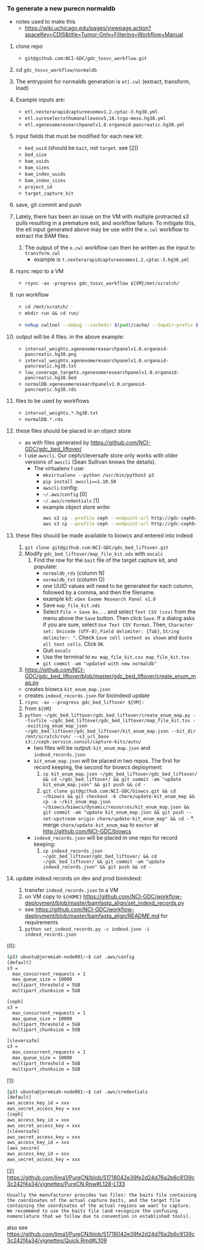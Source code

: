 ### To generate a new purecn normaldb
* notes used to make this
  * https://wiki.uchicago.edu/pages/viewpage.action?spaceKey=CDIS&title=Tumor-Only+Filtering+Workflow+Manual
1. clone repo
   * `git@github.com:NCI-GDC/gdc_tosvc_workflow.git`
1. cd `gdc_tosvc_workflow/normaldb`
1. The entrypoint for normaldb generation is `etl.cwl` (extract, transform, load)
1. Example inputs are:
   * `etl.nexterarapidcaptureexomev1.2.cptac-3.hg38.yml`
   * `etl.sureselectxthumanallexonv5,16.tcga-meso.hg38.yml`
   * `etl.xgenexomeresearchpanelv1.0.organoid-pancreatic.hg38.yml`
1. input fields that must be modified for each new kit:
   * `bed_uuid` (should be `bait`, not `target`. see [2])
   * `bed_size`
   * `bam_uuids`
   * `bam_sizes`
   * `bam_index_uuids`
   * `bam_index_sizes`
   * `project_id`
   * `target_capture_kit`
1. save, git commit and push
1. Lately, there has been an issue on the VM with multiple protracted s3 pulls resulting in a premature exit, and workflow failure. To mitigate this, the etl input generated above may be use witht the `e.cwl` workflow to extract the BAM files.
   1. The output of the `e.cwl` workflow can then be written as the input to `transform.cwl`
      * example is `t.nexterarapidcaptureexomev1.2.cptac-3.hg38.yml`
1. rsync repo to a VM
   * `rsync -av -progress gdc_tosvc_workflow ${VM}/mnt/scratch/`
1. run workflow
   * `cd /mnt/scratch/`
   * `mkdir run && cd run/`
   * ```bash
     nohup cwltool --debug --cachedir $(pwd)/cache/ --tmpdir-prefix $(pwd)/tmp/ /mnt/scratch/gdc_tosvc_workflow/normaldb/etl.cwl /mnt/scratch/gdc_tosvc_workflow/normaldb/etl.xgenexomeresearchpanelv1.0.organoid-pancreatic.hg38.yml &
     ```
1. output will be 4 files. in the above example:
   * `interval_weights.xgenexomeresearchpanelv1.0.organoid-pancreatic.hg38.png`
   * `interval_weights.xgenexomeresearchpanelv1.0.organoid-pancreatic.hg38.txt`
   * `low_coverage_targets.xgenexomeresearchpanelv1.0.organoid-pancreatic.hg38.bed`
   * `normalDB.xgenexomeresearchpanelv1.0.organoid-pancreatic.hg38.rds`
1. files to be used by workflows
   * `interval_weights.*.hg38.txt`
   * `normalDB.*.rds`
1. these files should be placed in an object store
   * as with files generated by https://github.com/NCI-GDC/gdc_bed_liftover/
   * I use `awscli`. Our ceph/cleversafe store only works with older versions of `awscli` (Sean Sullivan knows the details).
     * The virtualenv I use:
       * `mkvirtualenv --python /usr/bin/python3 p3`
       * `pip install awscli==1.10.50`
       * `awscli` config:
       * `~/.aws/config` [0]
       * `~/.aws/credentials` [1]
       * example object store write:
         ```bash
         aws s3 cp --profile ceph --endpoint-url http://gdc-cephb-objstore.osdc.io/ interval_weights.*.hg38.txt s3://capture-kits/auto/
         aws s3 cp --profile ceph --endpoint-url http://gdc-cephb-objstore.osdc.io/ normalDB.*.rds s3://capture-kits/auto/
         ```
1. these files should be made available to biowcs and entered into indexd
   1. `git clone git@github.com:NCI-GDC/gdc_bed_liftover.git`
   1. Modify `gdc_bed_liftover/map_file_kit.ods` with `oocalc`
      1. Find the row for the `bait` file of the target capture kit, and populate:
         * `normaldb_rds` (column N)
         * `normaldb_txt` (column O)
         * one UUID values will need to be generated for each column, followed by a comma, and then the filename.
         * example kit: `xGen Exome Research Panel v1.0`
         * Save `map_file_kit.ods`
         * Select `File > Save As...` and select `Text CSV (csv)` from the menu above the `Save` button. Then click `Save`. If a dialog asks if you are sure, select `Use Text CSV Format`. Then, `Character set: Unicode (UTF-8)`, `Field delimiter: {Tab}`, `String delimiter: "`. Check `Save cell content as shown` and `Quote all text cells`. Click `OK`.
         * Quit `oocalc`
         * Use the terminal to `mv map_file_kit.csv map_file_kit.tsv`.
         * `git commit -am "updated with new normaldb"`
   1. https://github.com/NCI-GDC/gdc_bed_liftover/blob/master/gdc_bed_liftover/create_enum_map.py
     * creates biowcs `kit_enum_map.json`
     * creates `indexd_records.json` for bioindexd update
   1. `rsync -av --progress gdc_bed_liftover ${VM}:`
   1. from `${VM}`
   1. `python ~/gdc_bed_liftover/gdc_bed_liftover/create_enum_map.py --tsvfile ~/gdc_bed_liftover/gdc_bed_liftover/map_file_kit.tsv --existing_enum_map_json ~/gdc_bed_liftover/gdc_bed_liftover/kit_enum_map.json --kit_dir /mnt/scratch/run/ --s3_url_base s3://ceph.service.consul/capture-kits/auto/`
      * two files will be output: `kit_enum_map.json` and `indexd_records.json`
      * `kit_enum_map.json` will be placed in two repos. The first for record keeping, the second for biowcs deployment:
        1. `cp kit_enum_map.json ~/gdc_bed_liftover/gdc_bed_liftover/ && cd ~/gdc_bed_liftover/ && git commit -am "update kit_enum_map.json" && git push && cd -`
        1. `git clone git@github.com:NCI-GDC/biowcs.git && cd ~/biowcs && git checkout -b chore/update-kit_enum_map && cp -a ~/kit_enum_map.json ~/biowcs/biowcs/dynamic/resources/kit_enum_map.json && git commit -am "update kit_enum_map.json && git push --set-upstream origin chore/update-kit_enum_map" && cd -`
               *. merge `chore/update-kit_enum_map` to `master` at http://github.com/NCI-GDC/biowcs
      * `indexd_records.json` will be placed in one repo for record keeping:
        1. `cp indexd_records.json ~/gdc_bed_liftover/gdc_bed_liftover/ && cd ~/gdc_bed_liftover/ && git commit -am "update indexd_records.json" && git push && cd -`

1. update indexd records on dev and prod bioindexd:
   1. transfer `indexd_records.json` to a VM
   1. on VM copy to `${HOME}` https://github.com/NCI-GDC/workflow-deployment/blob/master/bamfastq_align/set_indexd_records.py
     * see https://github.com/NCI-GDC/workflow-deployment/blob/master/bamfastq_align/README.md for requirements
   1. `python set_indexd_records.py -c indexd.json -i indexd_records.json`


[0]:
```bash
(p3) ubuntu@jeremiah-node001:~$ cat .aws/config 
[default]
s3 =
  max_concurrent_requests = 1
  max_queue_size = 10000
  multipart_threshold = 5GB
  multipart_chunksize = 5GB

[ceph]
s3 =
  max_concurrent_requests = 1
  max_queue_size = 10000
  multipart_threshold = 5GB
  multipart_chunksize = 5GB

[cleversafe]
s3 =
  max_concurrent_requests = 1
  max_queue_size = 10000
  multipart_threshold = 5GB
  multipart_chunksize = 5GB
```
[1]:
```bash
(p3) ubuntu@jeremiah-node001:~$ cat .aws/credentials
[default]
aws_access_key_id = xxx
aws_secret_access_key = xxx
[ceph]
aws_access_key_id = xxx
aws_secret_access_key = xxx
[cleversafe]
aws_secret_access_key = xxx
aws_access_key_id = xxx
[aws_secure]
aws_access_key_id = xxx
aws_secret_access_key = xxx
```

[2]
https://github.com/lima1/PureCN/blob/51718042e39fe2d24d76a2b6c9139c3c242f4a34/vignettes/PureCN.Rnw#L128-L133
```
Usually the manufacturer provides two files: the baits file containing the coordinates of the actual capture baits, and the target file containing the coordinates of the actual regions we want to capture. We recommend to use the baits file (and recognize the confusing nomenclature that we follow due to convention in established tools).
```
also see
https://github.com/lima1/PureCN/blob/51718042e39fe2d24d76a2b6c9139c3c242f4a34/vignettes/Quick.Rmd#L109

